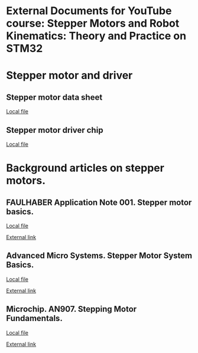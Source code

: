 External Documents for YouTube course: Stepper Motors and Robot Kinematics: Theory and Practice on STM32
========================================================================================================

# Stepper motor and driver

## Stepper motor data sheet

[Local file](step-motor-5v-28byj48-datasheet.pdf)

## Stepper motor driver chip

[Local file](uln2001-motor-driver.pdf)

# Background articles on stepper motors.

## FAULHABER Application Note 001. Stepper motor basics.

[Local file](Faulhaber_AN001_EN-stepper-motor-basics.pdf)

[External link](https://www.faulhaber.com/fileadmin/user_upload_global/support/MC_Support/Motors/AppNotes/Faulhaber_AN001_EN.pdf)

## Advanced Micro Systems. Stepper Motor System Basics.

[Local file](step101-stepper-motor-basics.pdf)

[External link](http://stepcontrol.com/stepping101/)

## Microchip. AN907. Stepping Motor Fundamentals.

[Local file](an907a-stepper-motor-fundamentals.pdf)

[External link](https://www.microchip.com/en-us/application-notes/an907)
